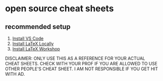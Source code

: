 # open source cheat sheets

## recommended setup
1. [Install VS Code](https://code.visualstudio.com/)
2. [Install LaTeX Locally](https://www.latex-project.org/get/)
3. [Install LaTeX Workshop](https://marketplace.visualstudio.com/items?itemName=James-Yu.latex-workshop)

DISCLAIMER: ONLY USE THIS AS A REFERENCE FOR YOUR ACTUAL CHEAT SHEETS.
CHECK WITH YOUR PROF IF YOU ARE ALLOWED TO USE OTHER PEOPLE'S CHEAT SHEET.
I AM NOT RESPONSIBLE IF YOU GET HIT WITH AD.